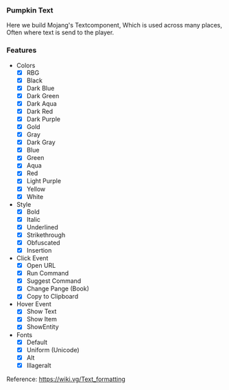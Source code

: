 ### Pumpkin Text
Here we build Mojang's Textcomponent, Which is used across many places, Often where text is send to the player.

### Features
- Colors
  - [x] RBG
  - [x] Black
  - [x] Dark Blue  
  - [x] Dark Green  
  - [x] Dark Aqua  
  - [x] Dark Red  
  - [x] Dark Purple  
  - [x] Gold  
  - [x] Gray  
  - [x] Dark Gray  
  - [x] Blue  
  - [x] Green  
  - [x] Aqua  
  - [x] Red  
  - [x] Light Purple  
  - [x] Yellow  
  - [x] White  
- Style
  - [x] Bold
  - [x] Italic
  - [x] Underlined
  - [x] Strikethrough
  - [x] Obfuscated
  - [x] Insertion
- Click Event
  - [x] Open URL
  - [x] Run Command
  - [x] Suggest Command
  - [x] Change Pange (Book)
  - [x] Copy to Clipboard
- Hover Event
  - [x] Show Text
  - [x] Show Item
  - [x] ShowEntity
- Fonts
  - [x] Default
  - [x] Uniform (Unicode)
  - [x] Alt
  - [x] Illageralt
  
Reference: https://wiki.vg/Text_formatting